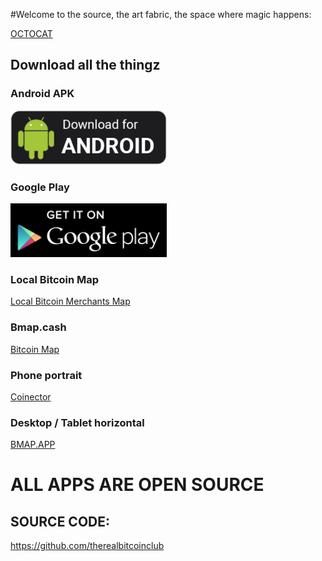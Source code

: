 <link rel="stylesheet" type="text/css" href="style.css">

#Welcome to the source, the art fabric, the space where magic happens:

[OCTOCAT](https://user-images.githubusercontent.com/30203863/71215319-517d2a80-22af-11ea-9ca8-206a2162c1cb.png)

## Download all the thingz

### Android APK

<a href="https://github.com/theRealBitcoinClub/flutter_coinector/releases/download/public/app-release.apk" title="Android APK Download">
  <img alt="Android APK Download"
       title="Android APK Download"
       src="https://github.com/theRealBitcoinClub/therealbitcoinclub.github.io/raw/6460d5061b098532b4f81751c0a039b7a6926708/android-apk-download.png"
  />
</a>

### Google Play

<a href="https://play.google.com/store/apps/details?id=cash.bitcoinmap.coinector" title="Google Play Download">
  <img alt="Google Play Download"
       title="Google Play Download"
       src="https://github.com/theRealBitcoinClub/therealbitcoinclub.github.io/raw/master/app-download-playstore.png"
  />
</a>

### Local Bitcoin Map

[Local Bitcoin Merchants Map](https://play.google.com/store/apps/details?id=club.therealbitcoin.bchmap)

### Bmap.cash

[Bitcoin Map](http://bitcoinmap.cash)

### Phone portrait

[Coinector](http://coinector.app) 

### Desktop / Tablet horizontal

[BMAP.APP](http://bmap.app)

# ALL APPS ARE OPEN SOURCE
## SOURCE CODE:
https://github.com/therealbitcoinclub
